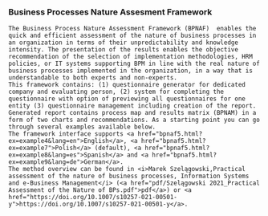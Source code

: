### Business Processes Nature Assesment Framework

	The Business Process Nature Assessment Framework (BPNAF)  enables the quick and efficient assessment of the nature of business processes in an organization in terms of their unpredictability and knowledge intensity. The presentation of the results enables the objective recommendation of the selection of implementation methodologies, HRM policies, or IT systems supporting BPM in line with the real nature of business processes implemented in the organization, in a way that is understandable to both experts and non-experts.
	This framework contains: (1) questionnaire generator for dedicated company and evaluating person, (2) system for completing the questionnaire with option of previewing all questionnaires for one entity (3) questionnaire management including creation of the report. Generated report contains process map and results matrix (BPNAM) in a form of two charts and recommendations. As a starting point you can go through several examples available below.
	The framework interface supports <a href="bpnaf5.html?ex=example4&lang=en">English</a>, <a href="bpnaf5.html?ex=example7">Polish</a> (default), <a href="bpnaf5.html?ex=example8&lang=es">Spanish</a> and <a href="bpnaf5.html?ex=example9&lang=de">German</a>.
	The method overview can be found in <i>Marek Szelągowski,Practical assessment of the nature of business processes, Information Systems and e-Business Management</i> (<a href="pdf/Szelągowski 2021_Practical Assessment of the Nature of BPs.pdf">pdf</a>) or <a href="https://doi.org/10.1007/s10257-021-00501-y">https://doi.org/10.1007/s10257-021-00501-y</a>.

